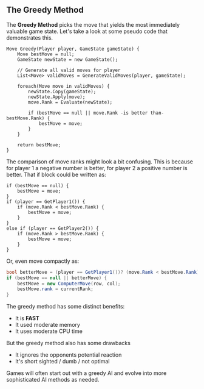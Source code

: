 ## The Greedy Method

The __Greedy Method__ picks the move that yields the most immediately valuable game state. Let's take a look at some pseudo code that demonstrates this.

```
Move Greedy(Player player, GameState gameState) {
    Move bestMove = null;
    GameState newState = new GameState();
    
    // Generate all valid moves for player
    List<Move> validMoves = GenerateValidMoves(player, gameState);
    
    foreach(Move move in validMoves) {
        newState.Copy(gameState);
        newState.Apply(move);
        move.Rank = Evaluate(newState);
        
        if (bestMove == null || move.Rank -is better than- bestMove.Rank) {
            bestMove = move;
        }
    }
    
    return bestMove;
}
```

The comparison of move ranks might look a bit confusing. This is because for player 1 a negative number is better, for player 2 a positive number is better. That if block could be written as:

```
if (bestMove == null) {
    bestMove = move;
}
if (player == GetPlayer1()) {
    if (move.Rank < bestMove.Rank) {
        bestMove = move;
    }
}
else if (player == GetPlayer2()) {
    if (move.Rank > bestMove.Rank) {
        bestMove = move;
    }
}
```

Or, even move compactly as:

```cs
bool betterMove = (player == GetPlayer1())? (move.Rank < bestMove.Rank) : (move.Rank > bestMove.Rank);
if (bestMove == null || betterMove) {
    bestMove = new ComputerMove(row, col);
    bestMove.rank = currentRank;
}
```

The greedy method has some distinct benefits:

* It is __FAST__
* It used moderate memory
* It uses moderate CPU time

But the greedy method also has some drawbacks

* It ignores the opponents potential reaction
* It's short sighted / dumb / not optimal

Games will often start out with a greedy AI and evolve into more sophisticated AI methods as needed.